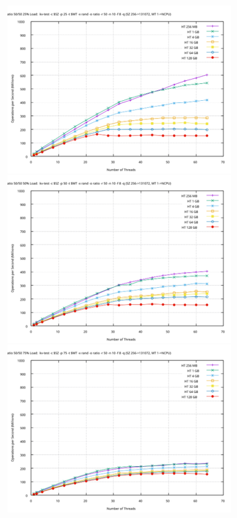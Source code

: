 ![mt_scale_ratio50_25](mt_scale_ratio50_25.svg)
![mt_scale_ratio50_50](mt_scale_ratio50_50.svg)
![mt_scale_ratio50_75](mt_scale_ratio50_75.svg)

